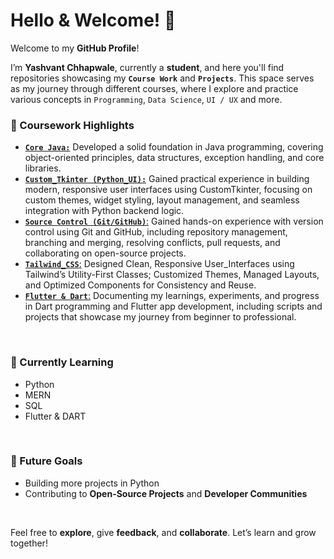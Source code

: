 # Hello & Welcome! 👋

Welcome to my **GitHub Profile**!

I’m **Yashvant Chhapwale**, currently a **student**, and here you'll find repositories showcasing my **`Course Work`** and **`Projects`**. This space serves as my journey through different courses, where I explore and practice various concepts in `Programming`, `Data Science`, `UI / UX` and more.
<br>

### 📘 Coursework Highlights

- [**`Core Java:`**](https://github.com/Yashvant-Chhapwale-Course-Work/CoreJava) Developed a solid foundation in Java programming, covering object-oriented principles, data structures, exception handling, and core libraries.
- [**`Custom_Tkinter (Python_UI):`**](https://github.com/Yashvant-Chhapwale-Course-Work/Custom-Tkinter) Gained practical experience in building modern, responsive user interfaces using CustomTkinter, focusing on custom themes, widget styling, layout management, and seamless integration with Python backend logic.
- [**`Source Control (Git/GitHub)`**:](https://github.com/Yashvant-Chhapwale-Course-Work/GitHub_Prompts) Gained hands-on experience with version control using Git and GitHub, including repository management, branching and merging, resolving conflicts, pull requests, and collaborating on open-source projects.
- [**`Tailwind_CSS`**:](https://github.com/Yashvant-Chhapwale-Course-Work/Tailwind_CSS) Designed Clean, Responsive User_Interfaces using Tailwind’s Utility-First Classes; Customized Themes, Managed Layouts, and Optimized Components for Consistency and Reuse.
- [**`Flutter & Dart`**:](https://github.com/Yashvant-Chhapwale-Course-Work/Flutter) Documenting my learnings, experiments, and progress in Dart programming and Flutter app development, including scripts and projects that showcase my journey from beginner to professional.  
<br>

### 🌱 Currently Learning

- Python
- MERN
- SQL
- Flutter & DART
<br>

### 🚀 Future Goals

- Building more projects in Python
- Contributing to **Open-Source Projects** and **Developer Communities**
<br>

Feel free to **explore**, give **feedback**, and **collaborate**. Let’s learn and grow together!

<!---
Yashvant-Chhapwale-Course-Work/Yashvant-Chhapwale-Course-Work is a ✨ special ✨ repository because its `README.md` (this file) appears on your GitHub profile.
You can click the Preview link to take a look at your changes.
--->
